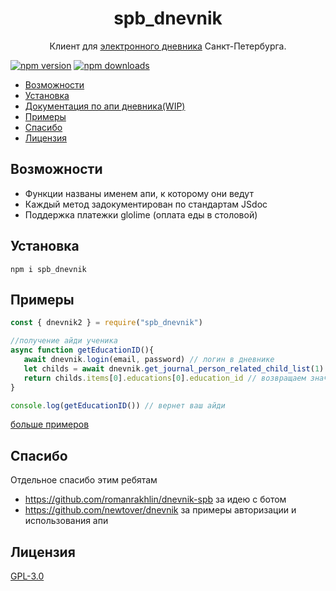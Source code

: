 <h1 align="center">
   <b>
        <a>spb_dnevnik</a><br>
    </b>
</h1>

<p align="center">Клиент для <a href = "https://dnevnik2.petersburgedu.ru/">электронного дневника</a> Санкт-Петербурга.</p>

[![npm version](https://img.shields.io/npm/v/spb_dnevnik)](https://www.npmjs.org/package/spb_dnevnik)
[![npm downloads](https://img.shields.io/npm/dm/spb_dnevnik)](https://npm-stat.com/charts.html?package=spb_dnevnik)

- [Возможности](#возможности)
- [Установка](#установка)
- [Документация по апи дневника(WIP)](https://mikhaillav.github.io/dnevnik2_docs/)
- [Примеры](#примеры)
- [Спасибо](#спасибо)
- [Лицензия](#лицензия)

## Возможности
   - Функции названы именем апи, к которому они ведут
   - Каждый метод задокументирован по стандартам JSdoc
   - Поддержка платежки glolime (оплата еды в столовой)
   
## Установка
``` 
npm i spb_dnevnik
```
## Примеры
```js
const { dnevnik2 } = require("spb_dnevnik")

//получение айди ученика
async function getEducationID(){
   await dnevnik.login(email, password) // логин в дневнике
   let childs = await dnevnik.get_journal_person_related_child_list(1) // получение списка детей
   return childs.items[0].educations[0].education_id // возвращаем значение айди у первого ученика
}

console.log(getEducationID()) // вернет ваш айди

```

[больше примеров](examples/getBalanceExample.js)

## Спасибо
Отдельное спасибо этим ребятам
- https://github.com/romanrakhlin/dnevnik-spb за идею с ботом
- https://github.com/newtover/dnevnik за примеры авторизации и использования апи

## Лицензия

[GPL-3.0](https://ru.wikipedia.org/wiki/GNU_General_Public_License#GPL_v3)
